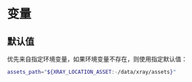 # 变量

## 默认值

优先来自指定环境变量，如果环境变量不存在，则使用指定默认值：


```bash
assets_path="${XRAY_LOCATION_ASSET:-/data/xray/assets}"
```
